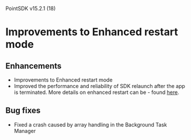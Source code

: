 PointSDK v15.2.1 (18)
# Improvements to Enhanced restart mode

## Enhancements
- Improvements to Enhanced restart mode
- Improved the performance and reliability of SDK relaunch after the app is terminated. More details on enhanced restart can be - found [here](https://docs.bluedot.io/ios-sdk/ios-features/ios-features-enhanced-sdk-restart/).

## Bug fixes
- Fixed a crash caused by array handling in the Background Task Manager
